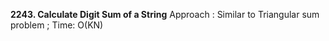 **2243. Calculate Digit Sum of a String**
Approach : Similar to Triangular sum problem ; Time: O(KN)